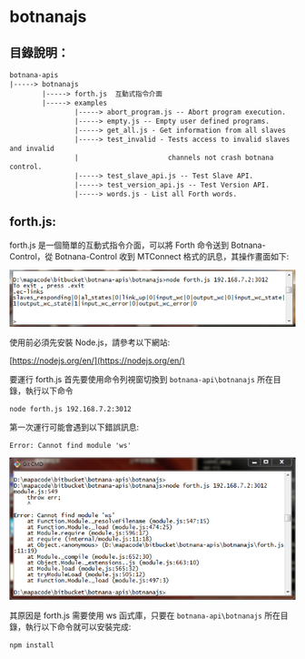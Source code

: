 # botnanajs

## 目錄說明：

    botnana-apis
    |-----> botnanajs
            |-----> forth.js  互動式指令介面
            |-----> examples
                    |-----> abort_program.js -- Abort program execution.
                    |-----> empty.js -- Empty user defined programs.
                    |-----> get_all.js - Get information from all slaves
                    |-----> test_invalid - Tests access to invalid slaves and invalid
                    |                      channels not crash botnana control.
                    |-----> test_slave_api.js -- Test Slave API.
                    |-----> test_version_api.js -- Test Version API.
                    |-----> words.js - List all Forth words.

## forth.js:

forth.js 是一個簡單的互動式指令介面，可以將 Forth 命令送到 Botnana-Control，從  Botnana-Control 收到 MTConnect 格式的訊息，其操作畫面如下:

![](forth.js.png)

使用前必須先安裝 Node.js，請參考以下網站:

 [https://nodejs.org/en/](https://nodejs.org/en/) 

要運行 forth.js 首先要使用命令列視窗切換到 `botnana-api\botnanajs` 所在目錄，執行以下命令

    node forth.js 192.168.7.2:3012

第一次運行可能會遇到以下錯誤訊息:

    Error: Cannot find module 'ws'

![](module_ws.png)

其原因是 forth.js 需要使用 ws 函式庫，只要在 `botnana-api\botnanajs` 所在目錄，執行以下命令就可以安裝完成:

    npm install
